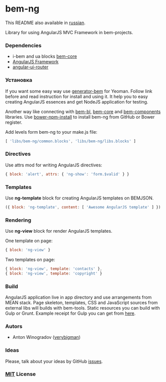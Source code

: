 # bem-ng

This README also available in [russian](https://github.com/verybigman/bem-ng/blob/master/README.ru.md).

Library for using AngularJS MVC Framework in bem-projects.

### Dependencies

- i-bem and ua blocks [bem-core](https//github.com/bem/bem-core)
- [AngularJS Framework](https://angularjs.org/)
- [angular-ui-router](https://github.com/angular-ui/ui-router)

### Установка

If you want some easy way use [generator-bem](https://github.com/verybigman/generator-bem) for Yeoman.
Follow link before and read instruction for install and using it. It help you to
easy creating AngularJS essences and get NodeJS application for testing.

Another way like connecting with [bem-bl](https//github.com/bem/bem-bl),
[bem-core](https//github.com/bem/bem-core) and [bem-components](https//github.com/bem/bem-components) libraries.
Use [bower-npm-install](https://github.com/arikon/bower-npm-install) to install bem-ng from
GitHub or Bower register.

Add levels form bem-ng to your make.js file:

``` javascript
[ 'libs/bem-ng/common.blocks', 'libs/bem-ng/libs.blocks' ]
```

### Directives

Use attrs mod for writing AngularJS directives:

``` javascript
{ block: 'alert', attrs: { 'ng-show': 'form.$valid' } }
```

### Templates

Use __ng-template__ block for creating AngularJS templates on BEMJSON.

``` javascript
({ block: 'ng-template', content: [ 'Awesome AngularJS template' ] })
```

### Rendering

Use __ng-view__ block for render AngularJS templates.

One template on page:

``` javascript
{ block: 'ng-view' }
```

Two templates on page:

``` javascript
{ block: 'ng-view', template: 'contacts' },
{ block: 'ng-view', template: 'copyright' }
```
### Build

AngularJS application live in app directory and use arrangements from MEAN stack.
Page skeleton, templates, CSS and JavaScript sources
from external libs will builds with bem-tools. Static resources you can build with
Gulp or Grunt. Example receipt for Gulp you can get from
[here](https://gist.github.com/verybigman/522f9b4f0fbd08d7753d).

### Autors

- Anton Winogradov ([verybigman](https://github.com/verybigman))

### Ideas

Please, talk about your ideas by GitHub [issues](https://github.com/verybigman/bem-ng/issues).

### [MIT](http://en.wikipedia.org/wiki/MIT_License) License
